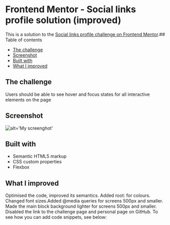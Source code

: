 # Frontend Mentor - Social links profile solution (improved)

This is a solution to the [Social links profile challenge on Frontend Mentor](https://www.frontendmentor.io/challenges/social-links-profile-UG32l9m6dQ).## Table of contents

- [The challenge](#the-challenge)
- [Screenshot](#screenshot)  
- [Built with](#built-with)
- [What I improved](#what-i-improved)

## The challenge

Users should be able to see hover and focus states for all interactive elements on the page

## Screenshot

![alt='My screenghot'](/assets/Screenshot.png)

## Built with

- Semantic HTML5 markup
- CSS custom properties
- Flexbox

## What I improved

Optimised the code, improved its semantics. Added root: for colours. Changed font sizes.Added @media queries for screens 500px and smaller. Made the main block background lighter for screens 500px and smaller.  Disabled the link to the challenge page and personal page on GitHub. To see how you can add code snippets, see below:
